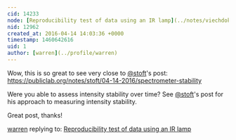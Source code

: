```yaml
---
cid: 14233
node: [Reproducibility test of data using an IR lamp](../notes/viechdokter/04-13-2016/reproducibility-test-of-data-using-an-ir-lamp)
nid: 12962
created_at: 2016-04-14 14:03:36 +0000
timestamp: 1460642616
uid: 1
author: [warren](../profile/warren)
---
```


Wow, this is so great to see very close to [@stoft](/profile/stoft)'s post: https://publiclab.org/notes/stoft/04-14-2016/spectrometer-stability

Were you able to assess intensity stability over time? See [@stoft](/profile/stoft)'s post for his approach to measuring intensity stability. 

Great post, thanks!


[warren](../profile/warren) replying to: [Reproducibility test of data using an IR lamp](../notes/viechdokter/04-13-2016/reproducibility-test-of-data-using-an-ir-lamp)

